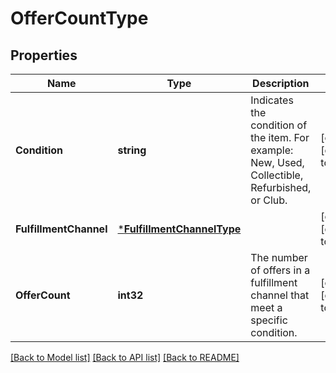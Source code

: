 # OfferCountType

## Properties
Name | Type | Description | Notes
------------ | ------------- | ------------- | -------------
**Condition** | **string** | Indicates the condition of the item. For example: New, Used, Collectible, Refurbished, or Club. | [optional] [default to null]
**FulfillmentChannel** | [***FulfillmentChannelType**](FulfillmentChannelType.md) |  | [optional] [default to null]
**OfferCount** | **int32** | The number of offers in a fulfillment channel that meet a specific condition. | [optional] [default to null]

[[Back to Model list]](../README.md#documentation-for-models) [[Back to API list]](../README.md#documentation-for-api-endpoints) [[Back to README]](../README.md)

